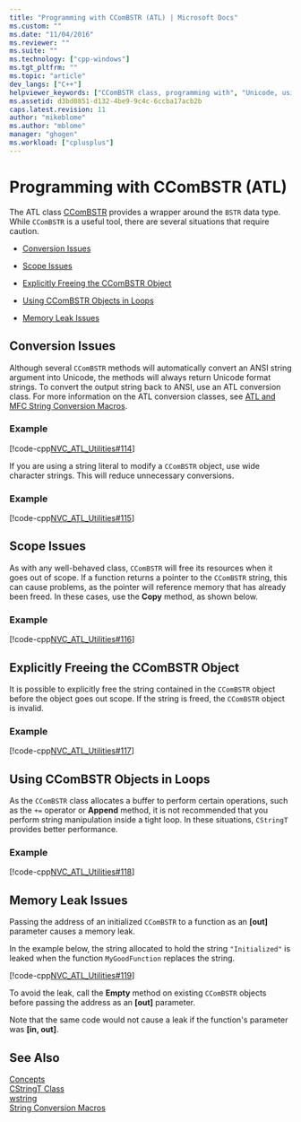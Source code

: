 ```yaml
---
title: "Programming with CComBSTR (ATL) | Microsoft Docs"
ms.custom: ""
ms.date: "11/04/2016"
ms.reviewer: ""
ms.suite: ""
ms.technology: ["cpp-windows"]
ms.tgt_pltfrm: ""
ms.topic: "article"
dev_langs: ["C++"]
helpviewer_keywords: ["CComBSTR class, programming with", "Unicode, using CComBSTR [ATL]"]
ms.assetid: d3bd0851-d132-4be9-9c4c-6ccba17acb2b
caps.latest.revision: 11
author: "mikeblome"
ms.author: "mblome"
manager: "ghogen"
ms.workload: ["cplusplus"]
---
```

# Programming with CComBSTR (ATL)
The ATL class [CComBSTR](../atl/reference/ccombstr-class.md) provides a wrapper around the `BSTR` data type. While `CComBSTR` is a useful tool, there are several situations that require caution.  
  
-   [Conversion Issues](#programmingwithccombstr_conversionissues)  
  
-   [Scope Issues](#programmingwithccombstr_scopeissues)  
  
-   [Explicitly Freeing the CComBSTR Object](#programmingwithccombstr_explicitlyfreeing)  
  
-   [Using CComBSTR Objects in Loops](#programmingwithccombstr_usingloops)  
  
-   [Memory Leak Issues](#programmingwithccombstr_memoryleaks)  
  
##  <a name="programmingwithccombstr_conversionissues"></a> Conversion Issues  
 Although several `CComBSTR` methods will automatically convert an ANSI string argument into Unicode, the methods will always return Unicode format strings. To convert the output string back to ANSI, use an ATL conversion class. For more information on the ATL conversion classes, see [ATL and MFC String Conversion Macros](reference/string-conversion-macros.md).  
  
### Example  
 [!code-cpp[NVC_ATL_Utilities#114](../atl/codesnippet/cpp/programming-with-ccombstr-atl_1.cpp)]  
  
 If you are using a string literal to modify a `CComBSTR` object, use wide character strings. This will reduce unnecessary conversions.  
  
### Example  
 [!code-cpp[NVC_ATL_Utilities#115](../atl/codesnippet/cpp/programming-with-ccombstr-atl_2.cpp)]  
  
##  <a name="programmingwithccombstr_scopeissues"></a> Scope Issues  
 As with any well-behaved class, `CComBSTR` will free its resources when it goes out of scope. If a function returns a pointer to the `CComBSTR` string, this can cause problems, as the pointer will reference memory that has already been freed. In these cases, use the **Copy** method, as shown below.  
  
### Example  
 [!code-cpp[NVC_ATL_Utilities#116](../atl/codesnippet/cpp/programming-with-ccombstr-atl_3.cpp)]  
  
##  <a name="programmingwithccombstr_explicitlyfreeing"></a> Explicitly Freeing the CComBSTR Object  
 It is possible to explicitly free the string contained in the `CComBSTR` object before the object goes out scope. If the string is freed, the `CComBSTR` object is invalid.  
  
### Example  
 [!code-cpp[NVC_ATL_Utilities#117](../atl/codesnippet/cpp/programming-with-ccombstr-atl_4.cpp)]  
  
##  <a name="programmingwithccombstr_usingloops"></a> Using CComBSTR Objects in Loops  
 As the `CComBSTR` class allocates a buffer to perform certain operations, such as the `+=` operator or **Append** method, it is not recommended that you perform string manipulation inside a tight loop. In these situations, `CStringT` provides better performance.  
  
### Example  
 [!code-cpp[NVC_ATL_Utilities#118](../atl/codesnippet/cpp/programming-with-ccombstr-atl_5.cpp)]  
  
##  <a name="programmingwithccombstr_memoryleaks"></a> Memory Leak Issues  
 Passing the address of an initialized `CComBSTR` to a function as an **[out]** parameter causes a memory leak.  
  
 In the example below, the string allocated to hold the string `"Initialized"` is leaked when the function `MyGoodFunction` replaces the string.  
  
 [!code-cpp[NVC_ATL_Utilities#119](../atl/codesnippet/cpp/programming-with-ccombstr-atl_6.cpp)]  
  
 To avoid the leak, call the **Empty** method on existing `CComBSTR` objects before passing the address as an **[out]** parameter.  
  
 Note that the same code would not cause a leak if the function's parameter was **[in, out]**.  
  
## See Also  
 [Concepts](../atl/active-template-library-atl-concepts.md)   
 [CStringT Class](../atl-mfc-shared/reference/cstringt-class.md)   
 [wstring](../standard-library/basic-string-class.md)   
 [String Conversion Macros](../atl/reference/string-conversion-macros.md)

